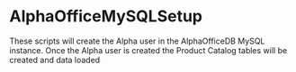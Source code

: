 # AlphaOfficeMySQLSetup

These scripts will create the Alpha user in the AlphaOfficeDB MySQL instance. Once the Alpha user is created the Product Catalog tables will be created and data loaded
